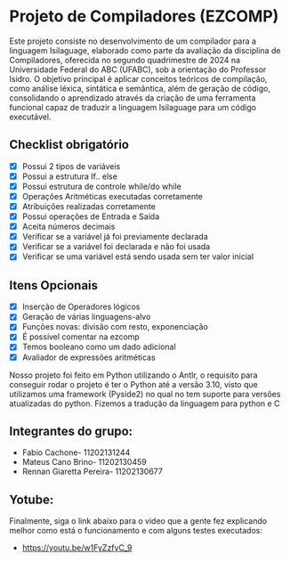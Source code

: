 # Projeto de Compiladores (EZCOMP)

Este projeto consiste no desenvolvimento de um compilador para a linguagem Isilaguage, elaborado como parte da avaliação da disciplina de Compiladores, oferecida no segundo quadrimestre de 2024 na Universidade Federal do ABC (UFABC), sob a orientação do Professor Isidro. O objetivo principal é aplicar conceitos teóricos de compilação, como análise léxica, sintática e semântica, além de geração de código, consolidando o aprendizado através da criação de uma ferramenta funcional capaz de traduzir a linguagem Isilaguage para um código executável.

## Checklist obrigatório
- [x] Possui 2 tipos de variáveis
- [x] Possui a estrutura If.. else
- [x] Possui estrutura de controle while/do while
- [x] Operações Aritméticas executadas corretamente
- [x] Atribuições realizadas corretamente
- [x] Possui operações de Entrada e Saída
- [x] Aceita números decimais
- [x] Verificar se a variável já foi previamente declarada 
- [x] Verificar se a variável foi declarada e não foi usada 
- [x] Verificar se uma variável está sendo usada sem ter valor inicial

## Itens Opcionais
- [x] Inserção de Operadores lógicos
- [x] Geração de várias linguagens-alvo
- [x] Funções novas: divisão com resto, exponenciação
- [x] É possível comentar na ezcomp 
- [x] Temos booleano como um dado adicional
- [x] Avaliador de expressões aritméticas 

Nosso projeto foi feito em Python utilizando o Antlr, o requisito para conseguir rodar o projeto é ter o Python até a versão 3.10, visto que utilizamos uma framework (Pyside2) no qual no tem suporte para versões atualizadas do python. Fizemos a tradução da linguagem para python e C

## Integrantes do grupo:
- Fabio Cachone- 11202131244
- Mateus Cano Brino- 11202130459
- Rennan Giaretta Pereira- 11202130677

## Yotube:
Finalmente, siga o link abaixo para o video que a gente fez explicando melhor como está o funcionamento e com alguns testes executados:
- https://youtu.be/w1FyZzfyC_9